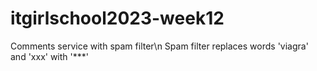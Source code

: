# itgirlschool2023-week12
Comments service with spam filter\n
Spam filter replaces words 'viagra' and 'xxx' with '***' 
